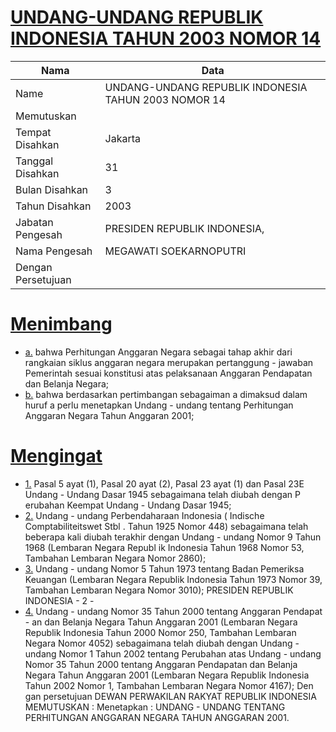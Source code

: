 # [UNDANG-UNDANG REPUBLIK INDONESIA TAHUN 2003 NOMOR 14](http://example.org/legal/document/uu/2003/14)

| Nama | Data |
| ------ | ----- |
|Name|UNDANG-UNDANG REPUBLIK INDONESIA TAHUN 2003 NOMOR 14|
|Memutuskan||
|Tempat Disahkan|Jakarta|
|Tanggal Disahkan|31|
|Bulan Disahkan|3|
|Tahun Disahkan|2003|
|Jabatan Pengesah|PRESIDEN REPUBLIK INDONESIA,|
|Nama Pengesah|MEGAWATI SOEKARNOPUTRI|
|Dengan Persetujuan||
# [Menimbang](http://example.org/legal/document/uu/2003/14/menimbang)

* [a.](http://example.org/legal/document/uu/2003/14/menimbang/point/a) bahwa Perhitungan Anggaran Negara sebagai tahap akhir dari rangkaian siklus anggaran negara merupakan pertanggung - jawaban Pemerintah sesuai konstitusi atas pelaksanaan Anggaran Pendapatan dan Belanja Negara;
* [b.](http://example.org/legal/document/uu/2003/14/menimbang/point/b) bahwa berdasarkan pertimbangan sebagaiman a dimaksud dalam huruf a perlu menetapkan Undang - undang tentang Perhitungan Anggaran Negara Tahun Anggaran 2001;
# [Mengingat](http://example.org/legal/document/uu/2003/14/mengingat)

* [1.](http://example.org/legal/document/uu/2003/14/mengingat/point/0001) Pasal 5 ayat (1), Pasal 20 ayat (2), Pasal 23 ayat (1) dan Pasal 23E Undang - Undang Dasar 1945 sebagaimana telah diubah dengan P erubahan Keempat Undang - Undang Dasar 1945;
* [2.](http://example.org/legal/document/uu/2003/14/mengingat/point/0002) Undang - undang Perbendaharaan Indonesia ( Indische Comptabiliteitswet Stbl . Tahun 1925 Nomor 448) sebagaimana telah beberapa kali diubah terakhir dengan Undang - undang Nomor 9 Tahun 1968 (Lembaran Negara Republ ik Indonesia Tahun 1968 Nomor 53, Tambahan Lembaran Negara Nomor 2860);
* [3.](http://example.org/legal/document/uu/2003/14/mengingat/point/0003) Undang - undang Nomor 5 Tahun 1973 tentang Badan Pemeriksa Keuangan (Lembaran Negara Republik Indonesia Tahun 1973 Nomor 39, Tambahan Lembaran Negara Nomor 3010); PRESIDEN REPUBLIK INDONESIA - 2 -
* [4.](http://example.org/legal/document/uu/2003/14/mengingat/point/0004) Undang - undang Nomor 35 Tahun 2000 tentang Anggaran Pendapat - an dan Belanja Negara Tahun Anggaran 2001 (Lembaran Negara Republik Indonesia Tahun 2000 Nomor 250, Tambahan Lembaran Negara Nomor 4052) sebagaimana telah diubah dengan Undang - undang Nomor 1 Tahun 2002 tentang Perubahan atas Undang - undang Nomor 35 Tahun 2000 tentang Anggaran Pendapatan dan Belanja Negara Tahun Anggaran 2001 (Lembaran Negara Republik Indonesia Tahun 2002 Nomor 1, Tambahan Lembaran Negara Nomor 4167); Den gan persetujuan DEWAN PERWAKILAN RAKYAT REPUBLIK INDONESIA MEMUTUSKAN : Menetapkan : UNDANG - UNDANG TENTANG PERHITUNGAN ANGGARAN NEGARA TAHUN ANGGARAN 2001.